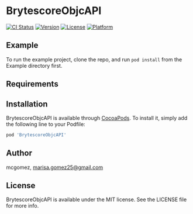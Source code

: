 # BrytescoreObjcAPI

[![CI Status](https://img.shields.io/travis/mcgomez/BrytescoreObjcAPI.svg?style=flat)](https://travis-ci.org/mcgomez/BrytescoreObjcAPI)
[![Version](https://img.shields.io/cocoapods/v/BrytescoreObjcAPI.svg?style=flat)](https://cocoapods.org/pods/BrytescoreObjcAPI)
[![License](https://img.shields.io/cocoapods/l/BrytescoreObjcAPI.svg?style=flat)](https://cocoapods.org/pods/BrytescoreObjcAPI)
[![Platform](https://img.shields.io/cocoapods/p/BrytescoreObjcAPI.svg?style=flat)](https://cocoapods.org/pods/BrytescoreObjcAPI)

## Example

To run the example project, clone the repo, and run `pod install` from the Example directory first.

## Requirements

## Installation

BrytescoreObjcAPI is available through [CocoaPods](https://cocoapods.org). To install
it, simply add the following line to your Podfile:

```ruby
pod 'BrytescoreObjcAPI'
```

## Author

mcgomez, marisa.gomez25@gmail.com

## License

BrytescoreObjcAPI is available under the MIT license. See the LICENSE file for more info.
